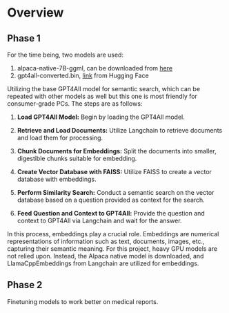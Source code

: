 # Overview

## Phase 1

For the time being, two models are used:

1. alpaca-native-7B-ggml, can be downloaded from [here](https://huggingface.co/models?search=alpaca-native-7B-ggml)
2. gpt4all-converted.bin, [link](https://huggingface.co/models?search=gpt4all-converted.bin) from Hugging Face

Utilizing the base GPT4All model for semantic search, which can be repeated with other models as well but this one is most friendly for consumer-grade PCs. The steps are as follows:

1. **Load GPT4All Model:** Begin by loading the GPT4All model.

2. **Retrieve and Load Documents:** Utilize Langchain to retrieve documents and load them for processing.

3. **Chunk Documents for Embeddings:** Split the documents into smaller, digestible chunks suitable for embedding.

4. **Create Vector Database with FAISS:** Utilize FAISS to create a vector database with embeddings.

5. **Perform Similarity Search:** Conduct a semantic search on the vector database based on a question provided as context for the search.

6. **Feed Question and Context to GPT4All:** Provide the question and context to GPT4All via Langchain and wait for the answer.

In this process, embeddings play a crucial role. Embeddings are numerical representations of information such as text, documents, images, etc., capturing their semantic meaning. For this project, heavy GPU models are not relied upon. Instead, the Alpaca native model is downloaded, and LlamaCppEmbeddings from Langchain are utilized for embeddings.

## Phase 2

Finetuning models to work better on medical reports.
